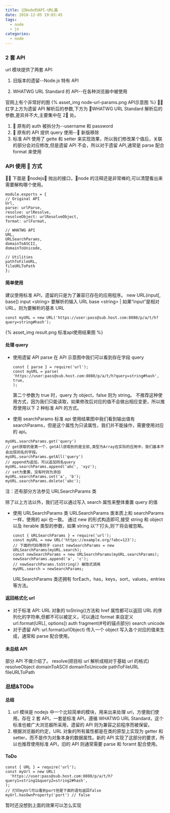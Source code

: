 ```yaml
---
title: 过Node的API-URL篇
date: 2018-12-05 19:03:45
tags:
  - node
  - js
categories:
  - node
---
```


### 2 套 API

url 模块提供了两套 API:

1. 旧版本的遗留--Node.js 特有 API
2. WHATWG URL Standard 的 API--在各种浏览器中被使用

   <!-- MORE -->

官网上有个非常好的图
{% asset_img node-url-params.png API示意图 %}
 红字上方为遗留 API 解析后的参数,下方为 WHATWG URL Standard 解析后的参数,差异并不大,主要集中在 2 处。

1.  原有的 auth 被拆分为--username 和 password
2.  原有的 API 提供 query 使用-- 新版移除
3. 标准 API 使用了 gette 和 setter 来实现效果，所以我们修改某个值后，关联的部分会对应修改,但是遗留 API 不会，所以对于遗留 API,通常是 parse 配合 format 来使用

### API 使用  方式

 下面是 nodejs 抛出的接口，node 的注释还是非常棒的,可以清楚看出来需要解构哪个使用。

```
module.exports = {
// Original API
Url,
parse: urlParse,
resolve: urlResolve,
resolveObject: urlResolveObject,
format: urlFormat,

// WHATWG API
URL,
URLSearchParams,
domainToASCII,
domainToUnicode,

// Utilities
pathToFileURL,
fileURLToPath
};
```

#### 简单使用

建议使用标准 API，遗留的只是为了兼容已存在的应用程序。
new URL(input[, base])
input <string\> 要解析的输入 URL
base <string\> | <URL> 如果“input”是相对 URL，则为要解析的基本 URL

```
const myURL = new URL('https://user:pass@sub.host.com:8080/p/a/t/h?query=string#hash');
```

{% asset_img result.png 标准api使用结果图 %}

#### 处理 query

- 使用遗留 API parse
  在 API 示意图中我们可以看到存在字段 query

  ```
  const { parse } = require('url');
  const myURL = parse(
  'https://user:pass@sub.host.com:8080/p/a/t/h?query=string#hash',
  true,
  );

  ```

  第二个参数为 true 时，query 为 object，false 则为 string。
  不推荐这种使用方式，因为我们只能读取，如果修改后对应的值不会做出相应变更，所以推荐使用以下 2 种标准 API 的方式。

- 使用 searchParams
  标准 api 使用结果图中我们看到输出值有 searchParams，但是这个属性为只读属性，我们并不能操作，需要使用对应的 api。

```
myURL.searchParams.get('query')
// get获取的是第一个，getAll获取到的是全部,类型为Array在实际的应用中，我们基本不会出现同名的字段。
myURL.searchParams.getAll('query')
// append为追加，可以追加同名query
myURL.searchParams.append('abc', 'xyz');
// set为重置，没有时则为添加
myURL.searchParams.set('a', 'b');
myURL.searchParams.delete('abc');
```

注：还有部分方法参见 URLSearchParams 类

除了以上方法以外，我们还可以通过写入 search 属性来整体重置 query 的值

- 使用 URLSearchParams 类
  URLSearchParams 类本质上和 searchParams 一样，使用的 api 也一致。
  通过 new 的形式构造即可,接受 string 和 object 以及 iterable 类型的参数，如果 string 以'?'打头,则'?'将会被忽略。
  ```
  const { URLSearchParams } = require('url');
  const myURL = new URL('https://example.org/?abc=123');
  // 下面的代码等同于 const newSearchParams = new URLSearchParams(myURL.search);
  const newSearchParams = new URLSearchParams(myURL.searchParams);
  newSearchParams.append('a', 'c');
  // newSearchParams.toString() 被隐式调用
  myURL.search = newSearchParams;
  ```
  URLSearchParams 类还拥有 forEach，has，keys，sort，values，entries 等方法。

#### 返回格式化 url

- 对于标准 API:
  URL 对象的 toString()方法和 href 属性都可以返回 URL 的序列化的字符串,但都不可以被定义，可以通过 format 来自定义
  url.format(URL[, options]) auth fragment(#号的锚点部分) search unicode
- 对于遗留 API:
  url.format(urlObject) 传入一个 object 写入各个对应的值来生成，通常和 parse 配合使用。

#### 未总结 API

部分 API 不做介绍了。
resolve(把目标 url 解析成相对于基础 url 的格式) resolveObject domainToASCII domainToUnicode pathToFileURL fileURLToPath

### 总结&TODo

#### 总结

1. url 模块是 nodejs 中一个比较简单的模块，用来出来处理 url，方便我们使用。存在 2 套 API，一套是标准 API，遵循 WHATWG URL Standard，这个标准也被广大浏览器所采用，遗留的 API 则为兼容之前程序而被保留。
2. 根据浏览器的约定，URL 对象的所有属性都是在类的原型上实现为 getter 和 setter，而不是作为对象本身的数据属性。新的 API 实现了这部分的要求，所以也推荐使用标准 API，旧的 API 则通常需要 parse 和 foramt 配合使用。

#### ToDo

```
const { URL } = require('url');
const myUrl = new URL(
  'https://user:pass@sub.host.com:8080/p/a/t/h?query1=string1&query2=string2#hash',
);
// 打印myUrl可以看到port但是下面的语句返回false
myUrl.hasOwnProperty('port') // false
```

暂时还没想到上面的效果可以怎么实现

